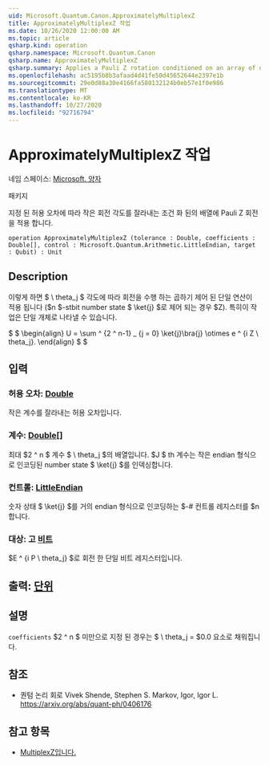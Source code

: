 ```yaml
---
uid: Microsoft.Quantum.Canon.ApproximatelyMultiplexZ
title: ApproximatelyMultiplexZ 작업
ms.date: 10/26/2020 12:00:00 AM
ms.topic: article
qsharp.kind: operation
qsharp.namespace: Microsoft.Quantum.Canon
qsharp.name: ApproximatelyMultiplexZ
qsharp.summary: Applies a Pauli Z rotation conditioned on an array of qubits, truncating small rotation angles according to a given tolerance.
ms.openlocfilehash: ac5195b8b3afaad4d41fe50d45652644e2397e1b
ms.sourcegitcommit: 29e0d88a30e4166fa580132124b0eb57e1f0e986
ms.translationtype: MT
ms.contentlocale: ko-KR
ms.lasthandoff: 10/27/2020
ms.locfileid: "92716794"
---
```

# <a name="approximatelymultiplexz-operation"></a>ApproximatelyMultiplexZ 작업

네임 스페이스: [Microsoft. 양자](xref:Microsoft.Quantum.Canon)

패키지 [](https://nuget.org/packages/)


지정 된 허용 오차에 따라 작은 회전 각도를 잘라내는 조건 화 된의 배열에 Pauli Z 회전을 적용 합니다.

```qsharp
operation ApproximatelyMultiplexZ (tolerance : Double, coefficients : Double[], control : Microsoft.Quantum.Arithmetic.LittleEndian, target : Qubit) : Unit
```


## <a name="description"></a>Description

이렇게 하면 $ \ theta_j $ 각도에 따라 회전을 수행 하는 곱하기 제어 된 단일 연산이 적용 됩니다 ($n $-stbit number state $ \ket{j} $로 제어 되는 경우 $Z).
특히이 작업은 단일 개체로 나타낼 수 있습니다.

$ $ \begin{align} U = \sum ^ {2 ^ n-1} _ {j = 0} \ket{j}\bra{j} \otimes e ^ {i Z \ theta_j}.
\end{align} $ $

## <a name="input"></a>입력

### <a name="tolerance--double"></a>허용 오차: [Double](xref:microsoft.quantum.lang-ref.double)

작은 계수를 잘라내는 허용 오차입니다.


### <a name="coefficients--double"></a>계수: [Double](xref:microsoft.quantum.lang-ref.double)[]

최대 $2 ^ n $ 계수 $ \ theta_j $의 배열입니다. $J $ th 계수는 작은 endian 형식으로 인코딩된 number state $ \ket{j} $를 인덱싱합니다.


### <a name="control--littleendian"></a>컨트롤: [LittleEndian](xref:Microsoft.Quantum.Arithmetic.LittleEndian)

숫자 상태 $ \ket{j} $를 거의 endian 형식으로 인코딩하는 $-# 컨트롤 레지스터를 $n 합니다.


### <a name="target--qubit"></a>대상: 고 [비트](xref:microsoft.quantum.lang-ref.qubit)

$E ^ {i P \ theta_j} $로 회전 한 단일 비트 레지스터입니다.



## <a name="output--unit"></a>출력: [단위](xref:microsoft.quantum.lang-ref.unit)



## <a name="remarks"></a>설명

`coefficients` $2 ^ n $ 미만으로 지정 된 경우는 $ \ theta_j = $0.0 요소로 채워집니다.

## <a name="references"></a>참조

- 퀀텀 논리 회로 Vivek Shende, Stephen S. Markov, Igor, Igor L. https://arxiv.org/abs/quant-ph/0406176

## <a name="see-also"></a>참고 항목

- [MultiplexZ입니다.](xref:Microsoft.Quantum.Canon.MultiplexZ)